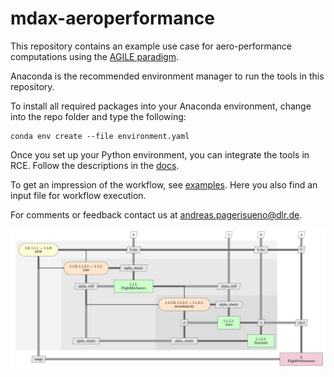# mdax-aeroperformance

This repository contains an example use case for aero-performance computations using the [AGILE paradigm](https://www.researchgate.net/project/AGILE-40-Towards-cyber-physical-collaborative-aircraft-development).

Anaconda is the recommended environment manager to run the tools in this repository.

To install all required packages into your Anaconda environment, change into the repo folder and type the following:
```
conda env create --file environment.yaml
```

Once you set up your Python environment, you can integrate the tools in RCE. Follow the descriptions in 
the [docs](./doc/rce-tool-integration.pdf).

To get an impression of the workflow, see [examples](./example). Here you also find an input file for workflow execution.

For comments or feedback contact us at [andreas.pagerisueno@dlr.de](mailto:andreas.pagerisueno@dlr.de).

![Aeroperformance Workflow](./static/xdsm_mdax_aeroperformance.svg "Hybrid-Electric Propulsion Workflow Example")